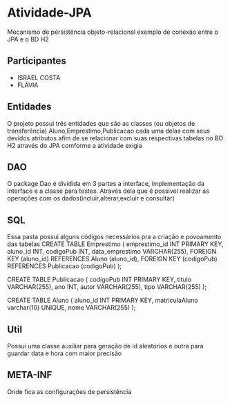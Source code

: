 # Atividade-JPA
Mecanismo de persistência objeto-relacional exemplo de conexão entre o JPA e o BD H2 

## Participantes 
- ISRAEL COSTA
- FLÁVIA

## Entidades 
O projeto possui três entidades que são as classes (ou objetos de transferência) Aluno,Emprestimo,Publicacao
cada uma delas com seus devidos atributos afim de se relacionar com suas respectivas tabelas no BD H2 através do JPA comforme a atividade exigia 

## DAO
O package Dao é dividida em 3 partes a interface, implementação da interface e a classe para testes. Através dela que é possivel realizar as operações com os dados(incluir,alterar,excluir e consultar)

## SQL
Essa pasta possui alguns códigos necessários pra a criação e povoamento das tabelas 
CREATE TABLE Emprestimo (
    emprestimo_id INT PRIMARY KEY,
    aluno_id INT,
    codigoPub INT,
    data_emprestimo VARCHAR(255),
    FOREIGN KEY (aluno_id) REFERENCES Aluno (aluno_id),
    FOREIGN KEY (codigoPub) REFERENCES Publicacao (codigoPub)
);

CREATE TABLE Publicacao (
    codigoPub INT PRIMARY KEY,
    titulo VARCHAR(255),
    ano INT,
    autor VARCHAR(255),
    tipo VARCHAR(255)
);

CREATE TABLE Aluno (
    aluno_id INT PRIMARY KEY,
    matriculaAluno varchar(10) UNIQUE,
    nome VARCHAR(255)
);

## Util
Possui uma classe auxiliar para geração de id aleatórios e outra para guardar data e hora com maior precisão

## META-INF
Onde fica as configurações de persistência 


